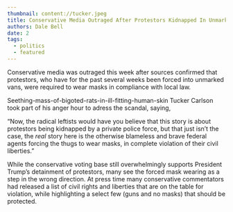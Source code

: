 ```yaml
---
thumbnail: content://tucker.jpeg
title: Conservative Media Outraged After Protestors Kidnapped In Unmarked Vans Forced To Wear Masks
authors: Dale Bell
date: 2
tags:
  - politics
  - featured
---
```


Conservative media was outraged this week after sources confirmed that protestors, who have for the past several weeks been forced into unmarked vans, were required to wear masks in compliance with local law.

Seething-mass-of-bigoted-rats-in-ill-fitting-human-skin Tucker Carlson took part of his anger hour to adress the scandal, saying,

“Now, the radical leftists would have you believe that this story is about protestors being kidnapped by a private police force, but that just isn’t the case, the *real* story here is the otherwise blameless and brave federal agents forcing the thugs to wear masks, in complete violation of their civil liberties.”

While the conservative voting base still overwhelmingly supports President Trump’s detainment of protestors, many see the forced mask wearing as a step in the wrong direction. At press time many conservative commentators had released a list of civil rights and liberties that are on the table for violation, while highlighting a select few (guns and no masks) that should be protected.

